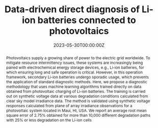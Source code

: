 ---
title: "Data-driven direct diagnosis of Li-ion batteries connected to photovoltaics"
authors:
- Matthieu Dubarry
- admin
- Dax Matthews
author_notes:
date: "2023-05-30T00:00:00Z"
doi: "10.1038/s41467-023-38895-7"

# Schedule page publish date (NOT publication's date).
publishDate: "2023-05-30T00:00:00Z"

# Publication type.
# Legend: 0 = Uncategorized; 1 = Conference paper; 2 = Journal article;
# 3 = Preprint / Working Paper; 4 = Report; 5 = Book; 6 = Book section;
# 7 = Thesis; 8 = Patent
publication_types: ["2"]

# Publication name and optional abbreviated publication name.
journal: "*Nature Communications*"
publication_short: ""

abstract: Photovoltaics supply a growing share of power to the electric grid worldwide. To mitigate resource intermittency issues, these systems are increasingly being paired with electrochemical energy storage devices, e.g., Li-ion batteries, for which ensuring long and safe operation is critical. However, in this operation framework, secondary Li-ion batteries undergo sporadic usage, which prevents the application of standard diagnostic methods. Here, we propose a diagnostic methodology that uses machine learning algorithms trained directly on data obtained from photovoltaic charging of Li-ion batteries. The training is carried out on synthetic voltage data at various degradation conditions calculated from clear sky model irradiance data. The method is validated using synthetic voltage responses calculated from plane of array irradiance observations for a photovoltaic system located in Maui, HI, USA. We report an average root mean square error of 2.75% obtained for more than 10,000 different degradation paths with 25% or less degradation on the Li-ion cells


# Summary. An optional shortened abstract.
summary: This work proposes a new methodology for opportunistic diagnosis using machine learning algorithms trained directly on photovoltaic battery charging data.

tags:
- Source Themes
featured: false

# links:
# - name: ""
#   url: ""
url_pdf: https://www.nature.com/articles/s41467-023-38895-7
url_code: https://github.com/NahuelCostaCortez/PVDiagnosis
url_dataset: ''
url_poster: ''
url_project: ''
url_slides: ''
url_source: ''
url_video: ''

# Featured image
# To use, add an image named `featured.jpg/png` to your page's folder. 
image:
  caption: ''
  focal_point: ""
  preview_only: false

# Associated Projects (optional).
#   Associate this publication with one or more of your projects.
#   Simply enter your project's folder or file name without extension.
#   E.g. `internal-project` references `content/project/internal-project/index.md`.
#   Otherwise, set `projects: []`.
projects: [Li-ion]

# Slides (optional).
#   Associate this publication with Markdown slides.
#   Simply enter your slide deck's filename without extension.
#   E.g. `slides: "example"` references `content/slides/example/index.md`.
#   Otherwise, set `slides: ""`.
slides: 
---